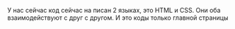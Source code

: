 У нас сейчас код сейчас на писан 2 языках, это HTML и CSS. Они оба взаимодействуют с друг с другом.
И это коды только главной страницы
